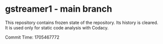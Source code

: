 # gstreamer1 - main branch

This repository contains frozen state of the repository.
Its history is cleared. It is used only for static code
analysis with Codacy.

Commit Time: 1705467772